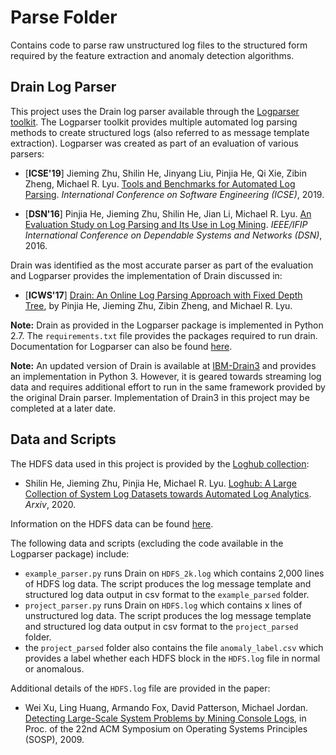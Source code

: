 # Parse Folder

Contains code to parse raw unstructured log files to the structured form required by the feature extraction and anomaly detection algorithms.

## Drain Log Parser

This project uses the Drain log parser available through the [Logparser toolkit](https://github.com/logpai/logparser). The Logparser toolkit provides multiple automated log parsing methods to create structured logs (also referred to as message template extraction). Logparser was created as part of an evaluation of various parsers:
- [**ICSE'19**] Jieming Zhu, Shilin He, Jinyang Liu, Pinjia He, Qi Xie, Zibin Zheng, Michael R. Lyu. [Tools and Benchmarks for Automated Log Parsing](https://arxiv.org/pdf/1811.03509.pdf). *International Conference on Software Engineering (ICSE)*, 2019.
+ [**DSN'16**] Pinjia He, Jieming Zhu, Shilin He, Jian Li, Michael R. Lyu. [An Evaluation Study on Log Parsing and Its Use in Log Mining](https://jiemingzhu.github.io/pub/pjhe_dsn2016.pdf). *IEEE/IFIP International Conference on Dependable Systems and Networks (DSN)*, 2016.


Drain was identified as the most accurate parser as part of the evaluation and Logparser provides the implementation of Drain discussed in:
- [**ICWS'17**] [Drain: An Online Log Parsing Approach with Fixed Depth Tree](https://jiemingzhu.github.io/pub/pjhe_icws2017.pdf), by Pinjia He, Jieming Zhu, Zibin Zheng, and Michael R. Lyu.

**Note:** Drain as provided in the Logparser package is implemented in Python 2.7. The `requirements.txt` file provides the packages required to run drain. Documentation for Logparser can also be found [here](https://logparser.readthedocs.io/en/latest/README.html).

**Note:** An updated version of Drain is available at [IBM-Drain3](https://github.com/IBM/Drain3) and provides an implementation in Python 3. However, it is geared towards streaming log data and requires additional effort to run in the same framework provided by the original Drain parser. Implementation of Drain3 in this project may be completed at a later date. 

## Data and Scripts

The HDFS data used in this project is provided by the [Loghub collection](https://github.com/logpai/loghub):
- Shilin He, Jieming Zhu, Pinjia He, Michael R. Lyu. [Loghub: A Large Collection of System Log Datasets towards Automated Log Analytics](https://arxiv.org/abs/2008.06448). *Arxiv*, 2020.

Information on the HDFS data can be found [here](https://github.com/logpai/loghub/tree/master/HDFS).

The following data and scripts (excluding the code available in the Logparser package) include:

- `example_parser.py` runs Drain on `HDFS_2k.log` which contains 2,000 lines of HDFS log data. The script produces the log message template and structured log data output in csv format to the `example_parsed` folder. 
- `project_parser.py` runs Drain on `HDFS.log` which contains x lines of unstructured log data. The script produces the log message template and structured log data output in csv format to the `project_parsed` folder. 
- the `project_parsed` folder also contains the file `anomaly_label.csv` which provides a label whether each HDFS block in the `HDFS.log` file in normal or anomalous.

Additional details of the `HDFS.log` file are provided in the paper:
- Wei Xu, Ling Huang, Armando Fox, David Patterson, Michael Jordan. [Detecting Large-Scale System Problems by Mining Console Logs](https://people.eecs.berkeley.edu/~jordan/papers/xu-etal-sosp09.pdf), in Proc. of the 22nd ACM Symposium on Operating Systems Principles (SOSP), 2009. 

